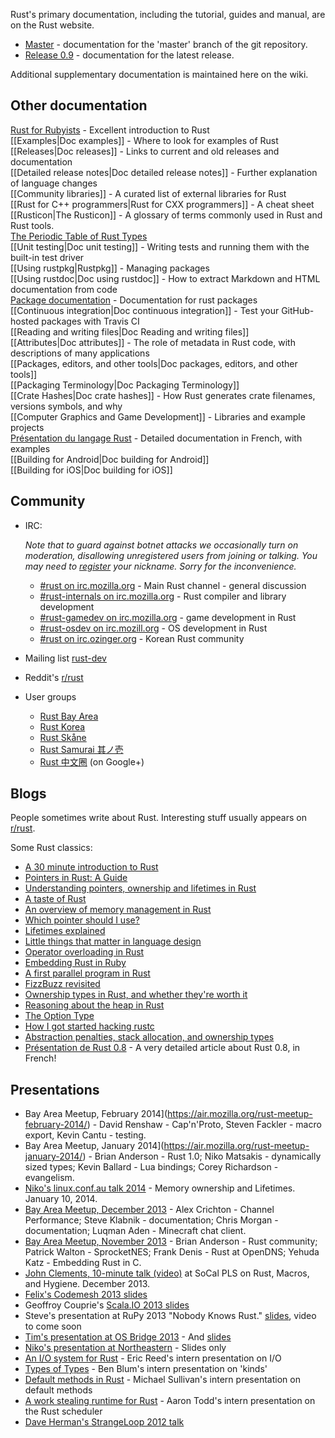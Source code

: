 Rust's primary documentation, including the tutorial, guides and manual, are on the Rust website.

* [Master](http://static.rust-lang.org/doc/master/index.html) - documentation for the 'master' branch of the git repository.
* [Release 0.9](http://static.rust-lang.org/doc/0.9/index.html) - documentation for the latest release.

Additional supplementary documentation is maintained here on the wiki.

## Other documentation

[Rust for Rubyists](http://www.rustforrubyists.com/) - Excellent introduction to Rust  
[[Examples|Doc examples]] - Where to look for examples of Rust  
[[Releases|Doc releases]] - Links to current and old releases and documentation  
[[Detailed release notes|Doc detailed release notes]] - Further explanation of language changes  
[[Community libraries]] - A curated list of external libraries for Rust  
[[Rust for C++ programmers|Rust for CXX programmers]] - A cheat sheet  
[[Rusticon|The Rusticon]] - A glossary of terms commonly used in Rust and Rust tools.  
[The Periodic Table of Rust Types](http://cosmic.mearie.org/2014/01/periodic-table-of-rust-types)  
[[Unit testing|Doc unit testing]] - Writing tests and running them with the built-in test driver  
[[Using rustpkg|Rustpkg]] - Managing packages  
[[Using rustdoc|Doc using rustdoc]] - How to extract Markdown and HTML documentation from code  
[Package documentation](http://docs.octayn.net/) - Documentation for rust packages  
[[Continuous integration|Doc continuous integration]] - Test your GitHub-hosted packages with Travis CI  
[[Reading and writing files|Doc Reading and writing files]]  
[[Attributes|Doc attributes]] - The role of metadata in Rust code, with descriptions of many applications  
[[Packages, editors, and other tools|Doc packages, editors, and other tools]]  
[[Packaging Terminology|Doc Packaging Terminology]]  
[[Crate Hashes|Doc crate hashes]] - How Rust generates crate filenames, versions symbols, and why  
[[Computer Graphics and Game Development]] - Libraries and example projects  
[Pr&eacute;sentation du langage Rust](http://lea-linux.org/documentations/Rust) - Detailed documentation in French, with examples  
[[Building for Android|Doc building for Android]]  
[[Building for iOS|Doc building for iOS]]  

## Community

* IRC:

    *Note that to guard against botnet attacks we occasionally turn on moderation, disallowing
    unregistered users from joining or talking. You may need to [register](https://wiki.mozilla.org/IRC#Register_your_nickname) your nickname. Sorry for the inconvenience.*

  * [#rust on irc.mozilla.org][pound-rust] - Main Rust channel - general discussion
  * [#rust-internals on irc.mozilla.org][pound-rust-internals] - Rust compiler and library development
  * [#rust-gamedev on irc.mozilla.org][pound-rust-gamedev] - game development in Rust
  * [#rust-osdev on irc.mozill.org][pound-rust-osdev] - OS development in Rust
  * [#rust on irc.ozinger.org][pound-rust-korea] - Korean Rust community
* Mailing list [rust-dev]
* Reddit's [r/rust]
* User groups
  * [Rust Bay Area][rust-bay-area]
  * [Rust Korea][rust-korea]
  * [Rust Skåne][rust-skane]
  * [Rust Samurai 其ノ壱](http://atnd.org/events/39890)
  * [Rust 中文圈][rust-zh] (on Google+)

[pound-rust]: http://chat.mibbit.com/?server=irc.mozilla.org&channel=%23rust
[pound-rust-internals]: http://chat.mibbit.com/?server=irc.mozilla.org&channel=%23rust-internals
[pound-rust-gamedev]: http://chat.mibbit.com/?server=irc.mozilla.org&channel=%23rust-gamedev
[pound-rust-osdev]: http://chat.mibbit.com/?server=irc.mozilla.org&channel=%23rust-osdev
[pound-rust-korea]: http://chat.mibbit.com/?server=irc.ozinger.org&channel=%23rust
[rust-dev]: https://mail.mozilla.org/listinfo/rust-dev
[r/rust]: http://reddit.com/r/rust
[rust-bay-area]: http://www.meetup.com/Rust-Bay-Area/
[rust-korea]: http://rust-kr.org/
[rust-skane]: http://www.meetup.com/rust-skane/
[rust-zh]: https://plus.google.com/communities/100629002107624231185/


## Blogs

People sometimes write about Rust. Interesting stuff usually appears on [r/rust].

[Ben]: http://winningraceconditions.blogspot.com/
[Brian]: http://brson.github.com/
[Eric Holk]: http://blog.theincredibleholk.org/
[Erick Tryzelaar]: http://erickt.github.com/
[Felix]: http://blog.pnkfx.org/
[Graydon]: https://blog.mozilla.org/graydon/
[Niko]: http://smallcultfollowing.com/babysteps/
[Patrick]: http://pcwalton.github.com/
[Tim]: http://tim.dreamwidth.org/tag/research
[Zack]: http://blog.z0w0.me/

[r/rust]: http://reddit.com/r/rust

Some Rust classics:

* [A 30 minute introduction to Rust](http://words.steveklabnik.com/a-30-minute-introduction-to-rust)
* [Pointers in Rust: A Guide](http://words.steveklabnik.com/pointers-in-rust-a-guide)
* [Understanding pointers, ownership and lifetimes in Rust](http://paulkoerbitz.de/posts/Understanding-Pointers-Ownership-and-Lifetimes-in-Rust.html)
* [A taste of Rust](https://lwn.net/Articles/547145/)
* [An overview of memory management in Rust](http://pcwalton.github.com/blog/2013/03/18/an-overview-of-memory-management-in-rust/)
* [Which pointer should I use?](http://pcwalton.github.com/blog/2013/03/09/which-pointer-should-i-use/)
* [Lifetimes explained](http://maikklein.github.io/2013/08/27/lifetimes-explained/)
* [Little things that matter in language design](http://lwn.net/Articles/553131/)
* [Operator overloading in Rust](http://maniagnosis.crsr.net/2013/04/operator-overloading-in-rust.html)
* [Embedding Rust in Ruby](http://brson.github.com/2013/03/10/embedding-rust-in-ruby/)
* [A first parallel program in Rust](http://blog.leahhanson.us/a-first-parallel-program-in-rust.html)
* [FizzBuzz revisited](http://composition.al/blog/2013/03/02/fizzbuzz-revisited/)
* [Ownership types in Rust, and whether they're worth it](http://tim.dreamwidth.org/1784423.html)
* [Reasoning about the heap in Rust](http://johnbender.us/2013/04/30/reasoning-about-the-heap-in-rust)
* [The Option Type](http://nickdesaulniers.github.io/blog/2013/05/07/rust-pattern-matching-and-the-option-type/)
* [How I got started hacking rustc](http://cmr.github.io/blog/2013/06/23/how-i-got-started-with-rust/)
* [Abstraction penalties, stack allocation, and ownership types](http://robert.ocallahan.org/2007/10/abstraction-penalties-stack-allocation_23.html)
* [Présentation de Rust 0.8](http://linuxfr.org/news/presentation-de-rust-0-8) - A very detailed article about Rust 0.8, in French!

## Presentations

* Bay Area Meetup, February 2014](https://air.mozilla.org/rust-meetup-february-2014/) - David Renshaw - Cap'n'Proto, Steven Fackler - macro export, Kevin Cantu - testing.
* Bay Area Meetup, January 2014](https://air.mozilla.org/rust-meetup-january-2014/) - Brian Anderson - Rust 1.0; Niko Matsakis - dynamically sized types; Kevin Ballard - Lua bindings; Corey Richardson - evangelism.
* [Niko's linux.conf.au talk 2014](https://t.co/aaYgMqZprC) - Memory ownership and Lifetimes. January 10, 2014.
* [Bay Area Meetup, December 2013](https://air.mozilla.org/rust-meetup-december-2013/) - Alex Crichton - Channel Performance; Steve Klabnik - documentation; Chris Morgan - documentation; Luqman Aden - Minecraft chat client.
* [Bay Area Meetup, November 2013](https://air.mozilla.org/sprocketnes-practical-systems-programming-in-rust/) - Brian Anderson - Rust community; Patrick Walton - SprocketNES; Frank Denis - Rust at OpenDNS; Yehuda Katz - Embedding Rust in C.
* [John Clements, 10-minute talk (video)](http://www.youtube.com/watch?v=_KgXy7jnwhY) at SoCal PLS on Rust, Macros, and Hygiene. December 2013.
* [Felix's Codemesh 2013 slides](http://pnkfelix.github.io/present-rust-codemesh2013/fklock-rust-codemesh2013.pdf)
* Geoffroy Couprie's [Scala.IO 2013 slides](http://dev.unhandledexpression.com/slides/rust-scalaio/)
* Steve's presentation at RuPy 2013 "Nobody Knows Rust." [slides](http://steveklabnik.github.io/nobody_knows_rust/#/), video to come soon
* [Tim's presentation at OS Bridge 2013](http://opensourcebridge.org/sessions/970) - And [slides](http://opensourcebridge.org/wiki/2013/Rust%3A_A_Friendly_Introduction)
* [Niko's presentation at Northeastern](http://smallcultfollowing.com/babysteps/blog/2013/07/18/rust-presentation-at-northeastern/) - Slides only
* [An I/O system for Rust](https://air.mozilla.org/intern-presentations-reed/) - Eric Reed's intern presentation on I/O
* [Types of Types](https://air.mozilla.org/ben-blum-from-the-research-team-presents-types-of-types-in-rust/) - Ben Blum's intern presentation on 'kinds'
* [Default methods in Rust](https://air.mozilla.org/intern-presentation-sullivan/) - Michael Sullivan's intern presentation on default methods
* [A work stealing runtime for Rust](https://air.mozilla.org/2013-intern-todd/) - Aaron Todd's intern presentation on the Rust scheduler
* [Dave Herman's StrangeLoop 2012 talk](http://www.infoq.com/presentations/Rust)